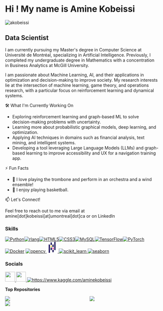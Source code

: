 Hi ! My name is Amine Kobeissi
======================================================================================================================================
<p align="left"> <img src="https://komarev.com/ghpvc/?username=akobeissi&label=Profile%20views&color=0e75b6&style=flat" alt="akobeissi" /> </p>

Data Scientist
--------------

I am currently pursuing my Master's degree in Computer Science at Université de Montréal, specializing in Artificial Intelligence. Previously, I completed my undergraduate degree in Mathematics with a concentration in Business Analytics at McGill University.

I am passionate about Machine Learning, AI, and their applications in optimization and decision-making to improve society. My research interests lie at the intersection of machine learning, game theory, and operations research, with a particular focus on reinforcement learning and dynamical systems.

🛠️ What I'm Currently Working On
* Exploring reinforcement learning and graph-based ML to solve decision-making problems with uncertainty.
* Learning more about probabilistic graphical models, deep learning, and optimization.
* Applying AI techniques in domains such as financial analysis, text mining, and intelligent systems.
* Developing a tool leveraging Large Language Models (LLMs) and graph-based learning to improve accessibility and UX for a navigation training app.

⚡ Fun Facts
* 🎼 I love playing the trombone and perform in an orchestra and a wind ensemble!
* 🏀 I enjoy playing basketball.

📫 Let's Connect!

Feel free to reach out to me via email at amine[dot]kobeissi[at]umontreal[dot]ca or on LinkedIn
  
### Skills


<p align="left">
<a href="https://www.python.org/" target="_blank" rel="noreferrer"><img src="https://raw.githubusercontent.com/danielcranney/readme-generator/main/public/icons/skills/python-colored.svg" width="36" height="36" alt="Python" /></a><a href="https://www.r-project.org/" target="_blank" rel="noreferrer"><img src="https://raw.githubusercontent.com/danielcranney/readme-generator/main/public/icons/skills/rlang-colored.svg" width="36" height="36" alt="rlang" /></a><a href="https://developer.mozilla.org/en-US/docs/Glossary/HTML5" target="_blank" rel="noreferrer"><img src="https://raw.githubusercontent.com/danielcranney/readme-generator/main/public/icons/skills/html5-colored.svg" width="36" height="36" alt="HTML5" /></a><a href="https://www.w3.org/TR/CSS/#css" target="_blank" rel="noreferrer"><img src="https://raw.githubusercontent.com/danielcranney/readme-generator/main/public/icons/skills/css3-colored.svg" width="36" height="36" alt="CSS3" /></a><a href="https://www.mysql.com/" target="_blank" rel="noreferrer"><img src="https://raw.githubusercontent.com/danielcranney/readme-generator/main/public/icons/skills/mysql-colored.svg" width="36" height="36" alt="MySQL" /></a><a href="https://www.tensorflow.org/" target="_blank" rel="noreferrer"><img src="https://raw.githubusercontent.com/danielcranney/readme-generator/main/public/icons/skills/tensorflow-colored.svg" width="36" height="36" alt="TensorFlow" /></a><a href="https://pytorch.org/" target="_blank" rel="noreferrer"><img src="https://raw.githubusercontent.com/danielcranney/readme-generator/main/public/icons/skills/pytorch-colored.svg" width="36" height="36" alt="PyTorch" /></a><a href="https://www.docker.com/" target="_blank" rel="noreferrer"><img src="https://raw.githubusercontent.com/danielcranney/readme-generator/main/public/icons/skills/docker-colored.svg" width="36" height="36" alt="Docker" /></a>
<a href="https://opencv.org/" target="_blank" rel="noreferrer"> <img src="https://www.vectorlogo.zone/logos/opencv/opencv-icon.svg" alt="opencv" width="36" height="36"/> </a> <a href="https://pandas.pydata.org/" target="_blank" rel="noreferrer"> <img src="https://raw.githubusercontent.com/devicons/devicon/2ae2a900d2f041da66e950e4d48052658d850630/icons/pandas/pandas-original.svg" alt="pandas" width="36" height="36"/> </a> <a href="https://scikit-learn.org/" target="_blank" rel="noreferrer"> <img src="https://upload.wikimedia.org/wikipedia/commons/0/05/Scikit_learn_logo_small.svg" alt="scikit_learn" width="36" height="36"/> </a> <a href="https://seaborn.pydata.org/" target="_blank" rel="noreferrer"> <img src="https://seaborn.pydata.org/_images/logo-mark-lightbg.svg" alt="seaborn" width="36" height="36"/> </a> </p>


### Socials

<p align="left"> <a href="https://www.github.com/AKobeissi" target="_blank" rel="noreferrer"> <picture> <source media="(prefers-color-scheme: dark)" srcset="https://raw.githubusercontent.com/danielcranney/readme-generator/main/public/icons/socials/github-dark.svg" /> <source media="(prefers-color-scheme: light)" srcset="https://raw.githubusercontent.com/danielcranney/readme-generator/main/public/icons/socials/github.svg" /> <img src="https://raw.githubusercontent.com/danielcranney/readme-generator/main/public/icons/socials/github.svg" width="32" height="32" /> </picture> </a> <a href="https://www.linkedin.com/in/amine-kobeissi" target="_blank" rel="noreferrer"> <picture> <source media="(prefers-color-scheme: dark)" srcset="https://raw.githubusercontent.com/danielcranney/readme-generator/main/public/icons/socials/linkedin-dark.svg" /> <source media="(prefers-color-scheme: light)" srcset="https://raw.githubusercontent.com/danielcranney/readme-generator/main/public/icons/socials/linkedin.svg" /> <img src="https://raw.githubusercontent.com/danielcranney/readme-generator/main/public/icons/socials/linkedin.svg" width="32" height="32" /> </picture> </a> <a href="https://kaggle.com/aminekobeissi" target="blank" rel="noreferrer"><img src="https://raw.githubusercontent.com/rahuldkjain/github-profile-readme-generator/master/src/images/icons/Social/kaggle.svg" alt="https://www.kaggle.com/aminekobeissi" height="32" width="32" /></a></p>

<b>Top Repositories</b>

<div width="100%" align="center"><a href="https://github.com/AKobeissi/MAIS-HACKS-2023-Churn-Shield-AI" align="left"><img align="left" width="45%" src="https://github-readme-stats.vercel.app/api/pin/?username=AKobeissi&repo=MAIS-HACKS-2023-Churn-Shield-AI&title_color=0891b2&text_color=ffffff&icon_color=0891b2&bg_color=1c1917&hide_border=true&locale=en" /></a><a href="https://github.com/AKobeissi/McGill-Class-Recommendation-System" align="right"><img align="right" width="45%" src="https://github-readme-stats.vercel.app/api/pin/?username=AKobeissi&repo=McGill-Class-Recommendation-System&title_color=0891b2&text_color=ffffff&icon_color=0891b2&bg_color=1c1917&hide_border=true&locale=en" /></a><a href="https://github.com/AKobeissi/ML-Gun-Violence-Analysis" align="right"><img align="left" width="45%" src="https://github-readme-stats.vercel.app/api/pin/?username=AKobeissi&repo=ML-Gun-Violence-Analysis&title_color=0891b2&text_color=ffffff&icon_color=0891b2&bg_color=1c1917&hide_border=true&locale=en" /></a></div><br /><br /><br /><br /><br /><br /><br />
